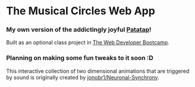 # The Musical Circles Web App

### My own version of the addictingly joyful [Patatap](http://patatap.com/)!
Built as an optional class project in [The Web Developer Bootcamp](https://www.udemy.com/the-web-developer-bootcamp/).

### **Planning on making some fun tweaks to it soon :D**

This interactive collection of two dimensional animations that are triggered by sound is originally created by [jonobr1/Neuronal-Synchrony](https://github.com/jonobr1/Neuronal-Synchrony).

